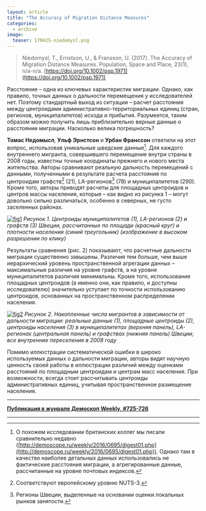 ```yaml
---
layout: article
title: "The Accuracy of Migration Distance Measures"
categories: 
  - archive
image:
  teaser: 170425-niedomysl.png
---
```


> Niedomysl, T., Ernstson, U., & Fransson, U. (2017). The Accuracy of Migration Distance Measures. Population, Space and Place, 23(1), n/a-n/a. [https://doi.org/10.1002/psp.1971](https://doi.org/10.1002/psp.1971)

Расстояние – одна из ключевых характеристик миграции. Однако, как правило, точных данных о дальности перемещения у исследователей нет. Поэтому стандартный выход из ситуации – расчет расстояния между центроидами административно-территориальных единиц (стран, регионов, муниципалитетов) исхода и прибытия. Разумеется, таким образом можно получить лишь приблизительно верные данные о расстоянии миграции. Насколько велика погрешность?

**Томас Недомысл**, **Ульф Эрнстсон** и **Урбан Франссон** ответили на этот вопрос, использовав уникальные шведские данные[^1]. Для каждого внутреннего мигранта, совершившего перемещение внутри страны в 2008 годы, известны точные координаты прежнего и нового места жительства. Авторы сравнивают реальную дальность перемещений с данными, полученными в результате расчета расстояния по центроидам графств[^2] (21), LA-регионов[^3] (78) и муниципалитетов (290). Кроме того, авторы приводят расчеты для площадных центроидов и центров массы населения, которые – как видно из рисунка 1 – могут довольно сильно различаться, особенно в северных, не густо заселенных районах.

[![fig1][f1]][f1] 
*Рисунок 1. Центроиды муниципалитетов (1), LA-регионов (2) и графств (3) Швеции, рассчитанные по площади (красный круг) и плотности населения (синий треугольник) (изображение в высоком разрешении по клику)*

Результаты сравнения (рис. 2) показывают, что расчетные дальности миграции существенно завышены. Различия тем больше, чем выше иерархический уровень пространственной агрегации данных – максимальные различия на уровне графств, а на уровне муниципалитетов различия минимальны. Кроме того, использование площадных центроидов (а именно они, как правило, и доступны исследователю) значительно уступает по точности использованию центроидов, основанных на пространственном распределении населения.

[![fig2][f2]][f2] 
*Рисунок 2. Накопленные числа мигрантов в зависимости от дальности миграции: реальные данные (1), площадные центроиды (2), центроиды населения (3) в муниципалитетах (верхняя панель), LA-регионах (центральная панель) и графствах (нижняя панель) Швеции; все внутренние переселения в 2008 году*

Помимо иллюстрации систематической ошибки в широко используемых данных о дальности миграции, авторы видят научную ценность своей работы в иллюстрации различий между оценками расстояний по площадным центроидам и центрам масс населения. При возможности, всегда стоит рассчитывать центроиды административных единиц, учитывая пространственное размещение населения.


[f1]: /dem-digest/images/2017/725-fig-03.png
[f2]: /dem-digest/images/2017/725-fig-04.png

[^1]: О похожем исследовании британских коллег мы писали сравнительно недавно ([http://demoscope.ru/weekly/2016/0695/digest01.php](http://demoscope.ru/weekly/2016/0695/digest01.php)). Однако там в качестве наиболее детальных данных использовались не фактические расстояния миграции, а агрегированные данные, рассчитанные на уровне почтовых индексов.
[^2]: Соответствуют европейскому уровню NUTS-3.
[^3]: Регионы Швеции, выделенные на основании оценки локальных рынков занятости.


***
**[Публикация в жунрале Демоскоп Weekly, #725-726](http://demoscope.ru/weekly/2017/0725/digest02.php)**  

***